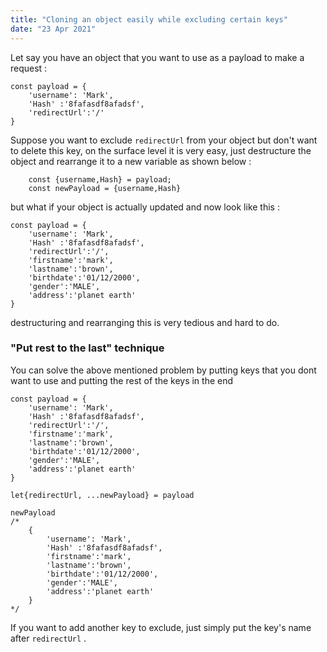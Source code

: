 ```yaml
---
title: "Cloning an object easily while excluding certain keys"
date: "23 Apr 2021"
---
```


Let say you have an object that you want to use as a payload to make a request :
```
const payload = {
    'username': 'Mark',
    'Hash' :'8fafasdf8afadsf',
    'redirectUrl':'/'
}
```
Suppose you want to exclude `redirectUrl` from your object but don't want to delete this key, on the surface level it is very easy, just destructure the object and rearrange it to a new variable as shown below :
```
    const {username,Hash} = payload;
    const newPayload = {username,Hash}
```
but what if your object is actually updated and now look like this :
```
const payload = {
    'username': 'Mark',
    'Hash' :'8fafasdf8afadsf',
    'redirectUrl':'/',
    'firstname':'mark',
    'lastname':'brown',
    'birthdate':'01/12/2000',
    'gender':'MALE',
    'address':'planet earth'
}
```
destructuring and rearranging this is very tedious and hard to do.
### "Put rest to the last" technique
You can solve the above mentioned problem by putting keys that you dont want to use and putting the rest of the keys in the end
```
const payload = {
    'username': 'Mark',
    'Hash' :'8fafasdf8afadsf',
    'redirectUrl':'/',
    'firstname':'mark',
    'lastname':'brown',
    'birthdate':'01/12/2000',
    'gender':'MALE',
    'address':'planet earth'
}

let{redirectUrl, ...newPayload} = payload

newPayload
/*
    {
        'username': 'Mark',
        'Hash' :'8fafasdf8afadsf',
        'firstname':'mark',
        'lastname':'brown',
        'birthdate':'01/12/2000',
        'gender':'MALE',
        'address':'planet earth'
    }
*/

```
If you want to add another key to exclude, just simply put the key's name after `redirectUrl` .




